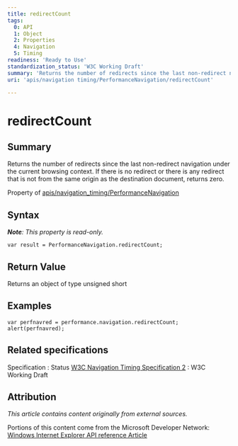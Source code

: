 ```yaml
---
title: redirectCount
tags:
  0: API
  1: Object
  2: Properties
  4: Navigation
  5: Timing
readiness: 'Ready to Use'
standardization_status: 'W3C Working Draft'
summary: 'Returns the number of redirects since the last non-redirect navigation under the current browsing context. If there is no redirect or there is any redirect that is not from the same origin as the destination document, returns zero.'
uri: 'apis/navigation timing/PerformanceNavigation/redirectCount'

---
```

# redirectCount

## Summary

Returns the number of redirects since the last non-redirect navigation under the current browsing context. If there is no redirect or there is any redirect that is not from the same origin as the destination document, returns zero.

<span data-meta="applies_to" data-type="key">Property of <span data-type="value">[apis/navigation\_timing/PerformanceNavigation](/apis/navigation_timing/PerformanceNavigation)</span></span>

## Syntax

***Note**: This property is read-only.*

``` {.js}
var result = PerformanceNavigation.redirectCount;
```

## Return Value

<span data-meta="return" data-type="key">Returns an object of type <span data-type="value">unsigned short</span></span>

## Examples

``` {.js}
var perfnavred = performance.navigation.redirectCount;
alert(perfnavred);
```

## Related specifications

Specification
:   Status
[W3C Navigation Timing Specification 2](http://www.w3.org/TR/navigation-timing-2/)
:   W3C Working Draft

## Attribution

*This article contains content originally from external sources.*

Portions of this content come from the Microsoft Developer Network: [Windows Internet Explorer API reference Article](http://msdn.microsoft.com/en-us/library/ie/hh828809%28v=vs.85%29.aspx)

